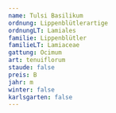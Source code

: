 ```yaml
---
name: Tulsi Basilikum
ordnung: Lippenblütlerartige
ordnungLT: Lamiales
familie: Lippenblütler
familieLT: Lamiaceae
gattung: Ocimum
art: tenuiflorum
staude: false
preis: B
jahr: m
winter: false
karlsgarten: false
---
```

